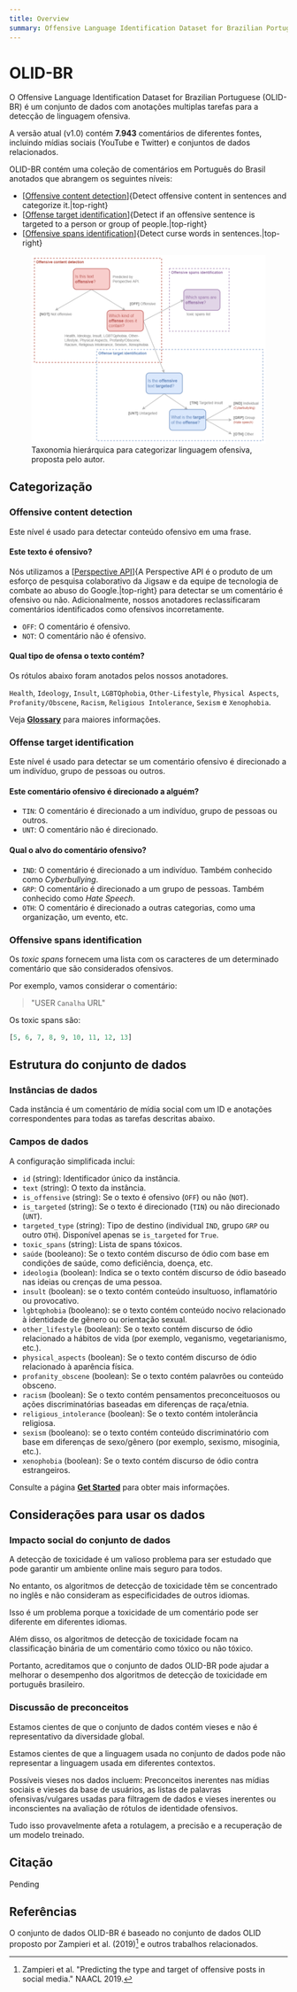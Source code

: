 ```yaml
---
title: Overview
summary: Offensive Language Identification Dataset for Brazilian Portuguese.
---
```


# OLID-BR

O Offensive Language Identification Dataset for Brazilian Portuguese (OLID-BR) é um conjunto de dados com anotações multiplas tarefas para a detecção de linguagem ofensiva.

A versão atual (v1.0) contém **7.943** comentários de diferentes fontes, incluindo mídias sociais (YouTube e Twitter) e conjuntos de dados relacionados.

OLID-BR contém uma coleção de comentários em Português do Brasil anotados que abrangem os seguintes níveis:

- [[Offensive content detection](#offensive-content-detection)]{Detect offensive content in sentences and categorize it.|top-right}
- [[Offense target identification](#offense-target-identification)]{Detect if an offensive sentence is targeted to a person or group of people.|top-right}
- [[Offensive spans identification](#offensive-spans-identification)]{Detect curse words in sentences.|top-right}

<figure>
  <img src="images/olid-br-taxonomy.png"/>
  <figcaption>Taxonomia hierárquica para categorizar linguagem ofensiva, proposta pelo autor.</figcaption>
</figure>

## Categorização

### Offensive content detection

Este nível é usado para detectar conteúdo ofensivo em uma frase.

#### Este texto é ofensivo?

Nós utilizamos a [[Perspective API](https://www.perspectiveapi.com/)]{A Perspective API é o produto de um esforço de pesquisa colaborativo da Jigsaw e da equipe de tecnologia de combate ao abuso do Google.|top-right} para detectar se um comentário é ofensivo ou não. Adicionalmente, nossos anotadores reclassificaram comentários identificados como ofensivos incorretamente.

- `OFF`: O comentário é ofensivo.
- `NOT`: O comentário não é ofensivo.

#### Qual tipo de ofensa o texto contém?

Os rótulos abaixo foram anotados pelos nossos anotadores.

`Health`, `Ideology`, `Insult`, `LGBTQphobia`, `Other-Lifestyle`, `Physical Aspects`, `Profanity/Obscene`, `Racism`, `Religious Intolerance`, `Sexism` e `Xenophobia`.

Veja [**Glossary**](glossary.pt.md) para maiores informações.

### Offense target identification

Este nível é usado para detectar se um comentário ofensivo é direcionado a um indivíduo, grupo de pessoas ou outros.

#### Este comentário ofensivo é direcionado a alguém?

- `TIN`: O comentário é direcionado a um indivíduo, grupo de pessoas ou outros.
- `UNT`: O comentário não é direcionado.

#### Qual o alvo do comentário ofensivo?

- `IND`: O comentário é direcionado a um indivíduo. Também conhecido como *Cyberbullying*.
- `GRP`: O comentário é direcionado a um grupo de pessoas. Também conhecido como *Hate Speech*.
- `OTH`: O comentário é direcionado a outras categorias, como uma organização, um evento, etc.

### Offensive spans identification

Os *toxic spans* fornecem uma lista com os caracteres de um determinado comentário que são considerados ofensivos.

Por exemplo, vamos considerar o comentário:

> "USER `Canalha` URL"

Os toxic spans são:

```python
[5, 6, 7, 8, 9, 10, 11, 12, 13]
```

## Estrutura do conjunto de dados

### Instâncias de dados

Cada instância é um comentário de mídia social com um ID e anotações correspondentes para todas as tarefas descritas abaixo.

### Campos de dados

A configuração simplificada inclui:

- `id` (string): Identificador único da instância.
- `text` (string): O texto da instância.
- `is_offensive` (string): Se o texto é ofensivo (`OFF`) ou não (`NOT`).
- `is_targeted` (string): Se o texto é direcionado (`TIN`) ou não direcionado (`UNT`).
- `targeted_type` (string): Tipo de destino (individual `IND`, grupo `GRP` ou outro `OTH`). Disponível apenas se `is_targeted` for `True`.
- `toxic_spans` (string): Lista de spans tóxicos.
- `saúde` (booleano): Se o texto contém discurso de ódio com base em condições de saúde, como deficiência, doença, etc.
- `ideologia` (boolean): Indica se o texto contém discurso de ódio baseado nas ideias ou crenças de uma pessoa.
- `insult` (boolean): se o texto contém conteúdo insultuoso, inflamatório ou provocativo.
- `lgbtqphobia` (booleano): se o texto contém conteúdo nocivo relacionado à identidade de gênero ou orientação sexual.
- `other_lifestyle` (boolean): Se o texto contém discurso de ódio relacionado a hábitos de vida (por exemplo, veganismo, vegetarianismo, etc.).
- `physical_aspects` (boolean): Se o texto contém discurso de ódio relacionado à aparência física.
- `profanity_obscene` (boolean): Se o texto contém palavrões ou conteúdo obsceno.
- `racism` (boolean): Se o texto contém pensamentos preconceituosos ou ações discriminatórias baseadas em diferenças de raça/etnia.
- `religious_intolerance` (boolean): Se o texto contém intolerância religiosa.
- `sexism` (booleano): se o texto contém conteúdo discriminatório com base em diferenças de sexo/gênero (por exemplo, sexismo, misoginia, etc.).
- `xenophobia` (boolean): Se o texto contém discurso de ódio contra estrangeiros.

Consulte a página [**Get Started**](get-started.en.md) para obter mais informações.

## Considerações para usar os dados

### Impacto social do conjunto de dados

A detecção de toxicidade é um valioso problema para ser estudado que pode garantir um ambiente online mais seguro para todos.

No entanto, os algoritmos de detecção de toxicidade têm se concentrado no inglês e não consideram as especificidades de outros idiomas.

Isso é um problema porque a toxicidade de um comentário pode ser diferente em diferentes idiomas.

Além disso, os algoritmos de detecção de toxicidade focam na classificação binária de um comentário como tóxico ou não tóxico.

Portanto, acreditamos que o conjunto de dados OLID-BR pode ajudar a melhorar o desempenho dos algoritmos de detecção de toxicidade em português brasileiro.

### Discussão de preconceitos

Estamos cientes de que o conjunto de dados contém vieses e não é representativo da diversidade global.

Estamos cientes de que a linguagem usada no conjunto de dados pode não representar a linguagem usada em diferentes contextos.

Possíveis vieses nos dados incluem: Preconceitos inerentes nas mídias sociais e vieses da base de usuários, as listas de palavras ofensivas/vulgares usadas para filtragem de dados e vieses inerentes ou inconscientes na avaliação de rótulos de identidade ofensivos.

Tudo isso provavelmente afeta a rotulagem, a precisão e a recuperação de um modelo treinado.

## Citação

Pending

## Referências

O conjunto de dados OLID-BR é baseado no conjunto de dados OLID proposto por Zampieri et al. (2019)[^1] e outros trabalhos relacionados.

[^1]: Zampieri et al. "Predicting the type and target of offensive posts in social media." NAACL 2019.
[^2]: João A. Leite, Diego F. Silva, Kalina Bontcheva, Carolina Scarton (2020): Toxic Language Detection in Social Media for Brazilian Portuguese: New Dataset and Multilingual Analysis. Published at AACL-IJCNLP 2020.
[^3]: S. Malmasi, "Offensive Language Identification Dataset - OLID", Scholar.harvard.edu, 2021. [Online]. Available: https://scholar.harvard.edu/malmasi/olid. [Accessed: 28- Aug- 2021].
[^4]: Weng, L. (2021, March 21). Reducing toxicity in language models. Lil'Log. https://lilianweng.github.io/lil-log/2021/03/21/reducing-toxicity-in-language-models.html.
